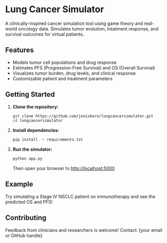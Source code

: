 # Lung Cancer Simulator

A clinically-inspired cancer simulation tool using game theory and real-world oncology data.
Simulates tumor evolution, treatment response, and survival outcomes for virtual patients.

## Features

- Models tumor cell populations and drug response
- Estimates PFS (Progression-Free Survival) and OS (Overall Survival)
- Visualizes tumor burden, drug levels, and clinical response
- Customizable patient and treatment parameters

## Getting Started

1. **Clone the repository:**
   ```sh
   git clone https://github.com/jonisborn/lungcancersimulator.git
   cd lungcancersimulator
   ```

2. **Install dependencies:**
   ```sh
   pip install -r requirements.txt
   ```

3. **Run the simulator:**
   ```sh
   python app.py
   ```
   Then open your browser to [http://localhost:5000](http://localhost:5000)

## Example

Try simulating a Stage IV NSCLC patient on immunotherapy and see the predicted OS and PFS!

## Contributing

Feedback from clinicians and researchers is welcome!
Contact: [your email or GitHub handle] 